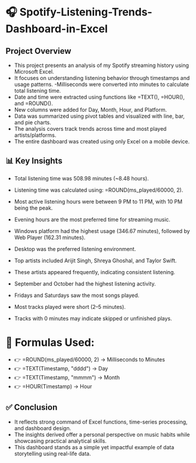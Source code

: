 # 🎧 Spotify-Listening-Trends-Dashboard-in-Excel
## Project Overview 

- This project presents an analysis of my Spotify streaming history using Microsoft Excel.
- It focuses on understanding listening behavior through timestamps and usage patterns.
-Milliseconds were converted into minutes to calculate total listening time.
- Date and time were extracted using functions like =TEXT(), =HOUR(), and =ROUND().
- New columns were added for Day, Month, Hour, and Platform.
- Data was summarized using pivot tables and visualized with line, bar, and pie charts.
- The analysis covers track trends across time and most played artists/platforms.
- The entire dashboard was created using only Excel on a mobile device.

## 📊 Key Insights

- Total listening time was 508.98 minutes (~8.48 hours).

- Listening time was calculated using: =ROUND(ms_played/60000, 2).

- Most active listening hours were between 9 PM to 11 PM, with 10 PM being the peak.

- Evening hours are the most preferred time for streaming music.

- Windows platform had the highest usage (346.67 minutes), followed by Web Player (162.31 minutes).

- Desktop was the preferred listening environment.

- Top artists included Arijit Singh, Shreya Ghoshal, and Taylor Swift.

- These artists appeared frequently, indicating consistent listening.

- September and October had the highest listening activity.

- Fridays and Saturdays saw the most songs played.

- Most tracks played were short (2–5 minutes).

- Tracks with 0 minutes may indicate skipped or unfinished plays.
# 🧠 Formulas Used:
- 👉 =ROUND(ms_played/60000, 2) → Milliseconds to Minutes
- 👉 =TEXT(Timestamp, "dddd") → Day
- 👉 =TEXT(Timestamp, "mmmm") → Month
- 👉 =HOUR(Timestamp) → Hour

## ✅ Conclusion
- It reflects strong command of Excel functions, time-series processing, and dashboard design. 
- The insights derived offer a personal perspective on music habits while showcasing practical analytical skills.
-  This dashboard stands as a simple yet impactful example of data storytelling using real-life data.
